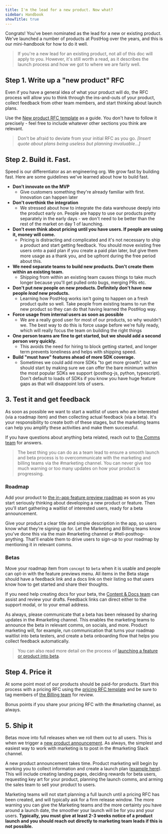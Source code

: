 ```yaml
---
title: I'm the lead for a new product. Now what?
sidebar: Handbook
showTitle: true
---
```


Congrats! You've been nominated as the lead for a new or existing product. We've launched a number of products at PostHog over the years, and this is our mini-handbook for how to do it well.

> If you're a new lead for an existing product, not all of this doc will apply to you. However, it's still worth a read, as it describes the launch process and how we got to where we are fairly well.

## Step 1. Write up a "new product" RFC

Even if you have a general idea of what your product will do, the RFC process will allow you to think through the ins-and-outs of your product, collect feedback from other team members, and start thinking about launch plans.

Use the [New product RFC template](https://github.com/PostHog/product-internal/blob/main/requests-for-comments/templates/request-for-comments-new-product.md) as a guide. You don't have to follow it precisely - feel free to include whatever other sections you think are relevant. 

> Don't be afraid to deviate from your initial RFC as you go. *[Insert quote about plans being useless but planning invaluable...]*

## Step 2. Build it. Fast.

Speed is our differentiator as an engineering org. We grow fast by building fast. Here are some guidelines we've learned about how to build fast.

* **Don’t innovate on the MVP**
  * Give customers something they're already familiar with first. Innovation can happen later
* **Don't overthink the integration**
  * We stressed about how to integrate the data warehouse deeply into the product early on. People are happy to use our products pretty separately in the early days - we don't need to be better than the rest of the market on day 1 of launching.
* **Don’t even think about pricing until you have users. If people are using it, money will come.**
  * Pricing is distracting and complicated and it's not necessary to ship a product and start getting feedback. You should move existing free users onto a paid plan if you create a paid plan later, but give them more usage as a thank you, and be upfront during the free period about this.
* **We need separate teams to build new products. Don't create them within an existing team.**
  * Shipping from within an existing team causes things to take much longer because you'll get pulled onto bugs, merging PRs etc.
* **Don't put new people on new products. Definitely don't have new people _lead_ new products.**
  * Learning how PostHog works isn't going to happen on a fresh product quite so well. Take people from existing teams to run the new product so they can do that having learned the PostHog way.
* **Force usage from internal users as soon as possible**
  * We are a really good user for most of our products, so why wouldn't we. The best way to do this is force usage before we're fully ready, which will really focus the team on building the right things
* **One person teams are fine to get started, but we should add a second person very quickly.**
  * This avoids the need for hiring to block getting started, and longer term prevents loneliness and helps with shipping speed.
* **Build "must have" features ahead of more SDK coverage.**
  * Sometimes we could add more SDKs "to get more growth", but we should start by making sure we can offer the bare minimum within the most popular SDKs we support (posthog-js, python, typescript). Don't default to loads of SDKs if you know you have huge feature gaps as that will disappoint lots of users.
 
## 3. Test it and get feedback

As soon as possible we want to start a waitlist of users who are interested (via a roadmap item) and then collecting actual feedback (via a beta). It's your responsibility to create both of these stages, but the marketing teams can help you amplify these activities and make them successful. 

If you have questions about anything beta related, reach out to [the Comms team](/teams/words-and-pictures) for answers. 

> The best thing you can do as a team lead to ensure a smooth launch and beta process is to overcommunicate with the marketing and billing teams via the #marketing channel. You can never give too much warning or too many updates on how your product is progressing. 

### Roadmap

Add your product to [the in-app feature preview roadmap](/docs/feature-flags/early-access-feature-management) as soon as you start seriously thinking about developing a new product or feature. Then you'll start gathering a waitlist of interested users, ready for a beta announcement. 

Give your product a clear title and simple description in the app, so users know what they're signing up for. Let the Marketing and Billing teams know you've done this via the main #marketing channel or #tell-posthog-anything. That'll enable them to drive users to sign-up to your roadmap by mentioning it in relevant comms. 

### Betas

Move your roadmap item from `concept` to `beta` when it is usable and people can opt-in with the feature previews menu. All items in the Beta stage should have a feedback link and a docs link on their listing so that users know how to get started and share their thoughts. 

If you need help creating docs for your beta, the [Content & Docs team](/teams/marketing) can assist and review your drafts. Feedback links can direct either to the support modal, or to your email address. 

As always, please communicate that a beta has been released by sharing updates in the #marketing channel. This enables the marketing teams to announce the beta in relevant comms, on socials, and more. Product marketing will, for example, run communication that turns your roadmap waitlist into beta testers, and create a beta onboarding flow that helps you collect feedback automatically. 

> You can also read more detail on the process of [launching a feature or product into beta](/handbook/product/releasing-as-beta).

## Step 4. Price it

At some point most of our products should be paid-for products. Start this process with a pricing RFC using the [pricing RFC template](https://github.com/PostHog/product-internal/blob/main/requests-for-comments/templates/request-for-comments-new-pricing.md?plain=1) and be sure to tag members of [the Billing team](/teams/billing) for review.

Bonus points if you share your pricing RFC with the #marketing channel, as always. 

## 5. Ship it 

Betas move into full releases when we roll them out to all users. This is when we trigger a [new product announcement](/handbook/words-and-pictures/product-announcements#new-product-announcements). As always, the simplest and easiest way to work with marketing is to post in the #marketing Slack channel.  

A new product announcement takes time. Product marketing will begin by working you to collect information and create a launch plan ([example here](https://github.com/PostHog/meta/issues/298)). This will include creating landing pages, deciding rewards for beta users, requesting key art for your product, planning the launch comms, and arming the sales team to sell your product to users. 

Marketing teams will not start planning a full launch until a pricing RFC has been created, and will typically ask for a firm release window. The more warning you can give the Marketing teams and the more certainty you have around a launch date, the smoother your launch will be for you and your users. **Typically, you must give at least 2-3 weeks notice of a product launch and you should reach out directly to marketing team leads if this is not possible.**